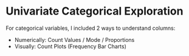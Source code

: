 # Univariate Categorical Exploration

For categorical variables, I included 2 ways to understand columns:
- Numerically: Count Values / Mode / Proportions
- Visually: Count Plots (Frequency Bar Charts)

